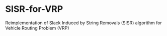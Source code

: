 # SISR-for-VRP
Reimplementation of Slack Induced by String Removals (SISR) algorithm for Vehicle Routing Problem (VRP)
